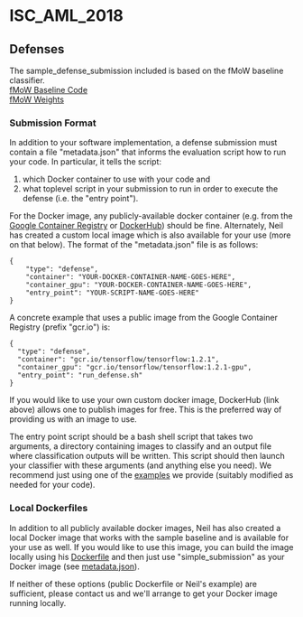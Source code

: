 # ISC_AML_2018

## Defenses

The sample_defense_submission included is based on the fMoW baseline classifier.  
[fMoW Baseline Code](https://github.com/fMoW/baseline)  
[fMoW Weights](https://github.com/fMoW/baseline/releases)  


### Submission Format

In addition to your software implementation, a defense submission must contain a file "metadata.json" that informs the evaluation script how to run your code.  In particular, it tells the script:

1. which Docker container to use with your code and 
2. what toplevel script in your submission to run in order to execute the defense (i.e. the "entry point").  

For the Docker image, any publicly-available docker container (e.g. from the [Google Container Registry](https://cloud.google.com/container-registry/) or [DockerHub](https://hub.docker.com)) should be fine.  Alternately, Neil has created a custom local image which is also available for your use (more on that below).  The format of the "metadata.json" file is as follows:


```
{
	"type": "defense", 
	"container": "YOUR-DOCKER-CONTAINER-NAME-GOES-HERE",   
	"container_gpu": "YOUR-DOCKER-CONTAINER-NAME-GOES-HERE",  
	"entry_point": "YOUR-SCRIPT-NAME-GOES-HERE"  
}
``` 

A concrete example that uses a public image from the Google Container Registry (prefix "gcr.io") is:
```
{
  "type": "defense",
  "container": "gcr.io/tensorflow/tensorflow:1.2.1",
  "container_gpu": "gcr.io/tensorflow/tensorflow:1.2.1-gpu",
  "entry_point": "run_defense.sh"
}
```
If you would like to use your own custom docker image, DockerHub (link above) allows one to publish images for free.   This is the preferred way of providing us with an image to use.

The entry point script should be a bash shell script that takes two arguments, a directory containing images to classify and an output file where classification outputs will be written.  This script should then launch your classifier with these arguments (and anything else you need).  We recommend just using one of the [examples](./sample_defense/run_defense_noop.sh)  we provide (suitably modified as needed for your code).


### Local Dockerfiles
In addition to all publicly available docker images, Neil has also created a local Docker image that works with the sample baseline and is available for your use as well.  If you would like to use this image, you can build the image locally using his [Dockerfile](./Dockerfile) and then just use "simple_submission" as your Docker image (see [metadata.json](./sample_defense/metadata.json)).

If neither of these options (public Dockerfile or Neil's example) are sufficient, please contact us and we'll arrange to get your Docker image running locally.  
